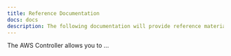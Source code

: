 ```yaml
---
title: Reference Documentation
docs: docs
description: The following documentation will provide reference material for every field type available for each resource.
---
```


The AWS Controller allows you to …
